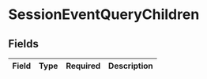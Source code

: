 # SessionEventQueryChildren


## Fields

| Field       | Type        | Required    | Description |
| ----------- | ----------- | ----------- | ----------- |